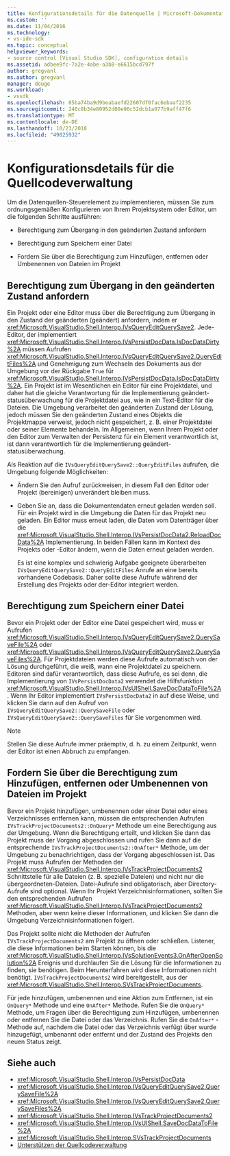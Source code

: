 ```yaml
---
title: Konfigurationsdetails für die Datenquelle | Microsoft-Dokumentation
ms.custom: ''
ms.date: 11/04/2016
ms.technology:
- vs-ide-sdk
ms.topic: conceptual
helpviewer_keywords:
- source control [Visual Studio SDK], configuration details
ms.assetid: adbee9fc-7a2e-4abe-a3b8-e6615bcd797f
author: gregvanl
ms.author: gregvanl
manager: douge
ms.workload:
- vssdk
ms.openlocfilehash: 85ba74ba9d9beabaefd22607df0fac6ebaaf2235
ms.sourcegitcommit: 240c8b34e80952d00e90c52dcb1a077b9aff47f6
ms.translationtype: MT
ms.contentlocale: de-DE
ms.lasthandoff: 10/23/2018
ms.locfileid: "49825932"
---
```

# <a name="source-control-configuration-details"></a>Konfigurationsdetails für die Quellcodeverwaltung
Um die Datenquellen-Steuerelement zu implementieren, müssen Sie zum ordnungsgemäßen Konfigurieren von Ihrem Projektsystem oder Editor, um die folgenden Schritte ausführen:

-   Berechtigung zum Übergang in den geänderten Zustand anfordern

-   Berechtigung zum Speichern einer Datei

-   Fordern Sie über die Berechtigung zum Hinzufügen, entfernen oder Umbenennen von Dateien im Projekt

## <a name="request-permission-to-transition-to-changed-state"></a>Berechtigung zum Übergang in den geänderten Zustand anfordern
 Ein Projekt oder eine Editor muss über die Berechtigung zum Übergang in den Zustand der geänderten (geändert) anfordern, indem er <xref:Microsoft.VisualStudio.Shell.Interop.IVsQueryEditQuerySave2>. Jede-Editor, der implementiert <xref:Microsoft.VisualStudio.Shell.Interop.IVsPersistDocData.IsDocDataDirty%2A> müssen Aufrufen <xref:Microsoft.VisualStudio.Shell.Interop.IVsQueryEditQuerySave2.QueryEditFiles%2A> und Genehmigung zum Wechseln des Dokuments aus der Umgebung vor der Rückgabe `True` für <xref:Microsoft.VisualStudio.Shell.Interop.IVsPersistDocData.IsDocDataDirty%2A>. Ein Projekt ist im Wesentlichen ein Editor für eine Projektdatei, und daher hat die gleiche Verantwortung für die Implementierung geändert-statusüberwachung für die Projektdatei aus, wie in ein Text-Editor für die Dateien. Die Umgebung verarbeitet den geänderten Zustand der Lösung, jedoch müssen Sie den geänderten Zustand eines Objekts die Projektmappe verweist, jedoch nicht gespeichert, z. B. einer Projektdatei oder seiner Elemente behandeln. Im Allgemeinen, wenn Ihrem Projekt oder den Editor zum Verwalten der Persistenz für ein Element verantwortlich ist, ist dann verantwortlich für die Implementierung geändert-statusüberwachung.

 Als Reaktion auf die `IVsQueryEditQuerySave2::QueryEditFiles` aufrufen, die Umgebung folgende Möglichkeiten:

- Ändern Sie den Aufruf zurückweisen, in diesem Fall den Editor oder Projekt (bereinigen) unverändert bleiben muss.

- Geben Sie an, dass die Dokumentendaten erneut geladen werden soll. Für ein Projekt wird in die Umgebung die Daten für das Projekt neu geladen. Ein Editor muss erneut laden, die Daten vom Datenträger über die <xref:Microsoft.VisualStudio.Shell.Interop.IVsPersistDocData2.ReloadDocData%2A> Implementierung. In beiden Fällen kann im Kontext des Projekts oder -Editor ändern, wenn die Daten erneut geladen werden.

  Es ist eine komplex und schwierig Aufgabe geeignete überarbeiten `IVsQueryEditQuerySave2::QueryEditFiles` Anrufe an eine bereits vorhandene Codebasis. Daher sollte diese Aufrufe während der Erstellung des Projekts oder der-Editor integriert werden.

## <a name="request-permission-to-save-a-file"></a>Berechtigung zum Speichern einer Datei
 Bevor ein Projekt oder der Editor eine Datei gespeichert wird, muss er Aufrufen <xref:Microsoft.VisualStudio.Shell.Interop.IVsQueryEditQuerySave2.QuerySaveFile%2A> oder <xref:Microsoft.VisualStudio.Shell.Interop.IVsQueryEditQuerySave2.QuerySaveFiles%2A>. Für Projektdateien werden diese Aufrufe automatisch von der Lösung durchgeführt, die weiß, wann eine Projektdatei zu speichern. Editoren sind dafür verantwortlich, dass diese Aufrufe, es sei denn, die Implementierung von `IVsPersistDocData2` verwendet die Hilfsfunktion <xref:Microsoft.VisualStudio.Shell.Interop.IVsUIShell.SaveDocDataToFile%2A>. Wenn Ihr Editor implementiert `IVsPersistDocData2` in auf diese Weise, und klicken Sie dann auf den Aufruf von `IVsQueryEditQuerySave2::QuerySaveFile` oder `IVsQueryEditQuerySave2::QuerySaveFiles` für Sie vorgenommen wird.

> [!NOTE]
>  Stellen Sie diese Aufrufe immer präemptiv, d. h. zu einem Zeitpunkt, wenn der Editor ist einen Abbruch zu empfangen.

## <a name="request-permission-to-add-remove-or-rename-files-in-the-project"></a>Fordern Sie über die Berechtigung zum Hinzufügen, entfernen oder Umbenennen von Dateien im Projekt
 Bevor ein Projekt hinzufügen, umbenennen oder einer Datei oder eines Verzeichnisses entfernen kann, müssen die entsprechenden Aufrufen `IVsTrackProjectDocuments2::OnQuery*` Methode um eine Berechtigung aus der Umgebung. Wenn die Berechtigung erteilt, und klicken Sie dann das Projekt muss der Vorgang abgeschlossen und rufen Sie dann auf die entsprechende `IVsTrackProjectDocuments2::OnAfter*` Methode, um der Umgebung zu benachrichtigen, dass der Vorgang abgeschlossen ist. Das Projekt muss Aufrufen der Methoden der <xref:Microsoft.VisualStudio.Shell.Interop.IVsTrackProjectDocuments2> Schnittstelle für alle Dateien (z. B. spezielle Dateien) und nicht nur die übergeordneten-Dateien. Datei-Aufrufe sind obligatorisch, aber Directory-Aufrufe sind optional. Wenn Ihr Projekt Verzeichnisinformationen, sollten Sie den entsprechenden Aufrufen <xref:Microsoft.VisualStudio.Shell.Interop.IVsTrackProjectDocuments2> Methoden, aber wenn keine dieser Informationen, und klicken Sie dann die Umgebung Verzeichnisinformationen folgert.

 Das Projekt sollte nicht die Methoden der Aufrufen `IVsTrackProjectDocuments2` am Projekt zu öffnen oder schließen. Listener, die diese Informationen beim Starten können, bis die <xref:Microsoft.VisualStudio.Shell.Interop.IVsSolutionEvents3.OnAfterOpenSolution%2A> Ereignis und durchlaufen Sie die Lösung für die Informationen zu finden, sie benötigen. Beim Herunterfahren wird diese Informationen nicht benötigt. `IVsTrackProjectDocuments2` wird bereitgestellt, aus der <xref:Microsoft.VisualStudio.Shell.Interop.SVsTrackProjectDocuments>.

 Für jede hinzufügen, umbenennen und eine Aktion zum Entfernen, ist ein `OnQuery*` Methode und eine `OnAfter*` Methode. Rufen Sie die `OnQuery*` Methode, um Fragen über die Berechtigung zum Hinzufügen, umbenennen oder entfernen Sie die Datei oder das Verzeichnis. Rufen Sie die `OnAfter*` -Methode auf, nachdem die Datei oder das Verzeichnis verfügt über wurde hinzugefügt, umbenannt oder entfernt und der Zustand des Projekts den neuen Status zeigt.

## <a name="see-also"></a>Siehe auch

- <xref:Microsoft.VisualStudio.Shell.Interop.IVsPersistDocData>
- <xref:Microsoft.VisualStudio.Shell.Interop.IVsQueryEditQuerySave2.QuerySaveFile%2A>
- <xref:Microsoft.VisualStudio.Shell.Interop.IVsQueryEditQuerySave2.QuerySaveFiles%2A>
- <xref:Microsoft.VisualStudio.Shell.Interop.IVsTrackProjectDocuments2>
- <xref:Microsoft.VisualStudio.Shell.Interop.IVsUIShell.SaveDocDataToFile%2A>
- <xref:Microsoft.VisualStudio.Shell.Interop.SVsTrackProjectDocuments>
- [Unterstützen der Quellcodeverwaltung](../../extensibility/internals/supporting-source-control.md)